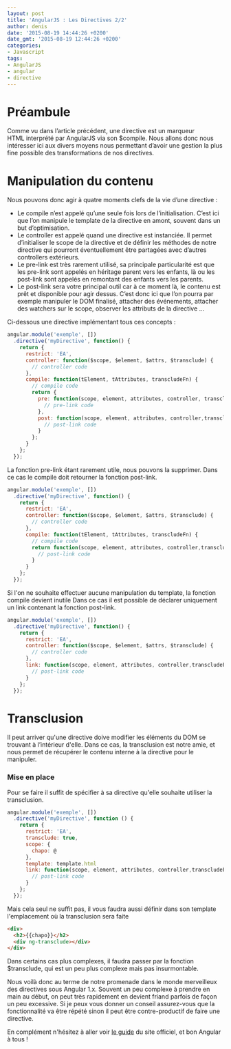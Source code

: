 ```yaml
---
layout: post
title: 'AngularJS : Les Directives 2/2'
author: denis
date: '2015-08-19 14:44:26 +0200'
date_gmt: '2015-08-19 12:44:26 +0200'
categories:
- Javascript
tags:
- AngularJS
- angular
- directive
---
```


Préambule
=========

Comme vu dans l’article précédent, une directive est un marqueur HTML interprété par AngularJS via son $compile. Nous allons donc nous intéresser ici aux divers moyens nous permettant d’avoir une gestion la plus fine possible des transformations de nos directives.

Manipulation du contenu
=======================

Nous pouvons donc agir à quatre moments clefs de la vie d’une directive :

-   Le compile n’est appelé qu’une seule fois lors de l’initialisation. C’est ici que l’on manipule le template de la directive en amont, souvent dans un but d’optimisation.
-   Le controller est appelé quand une directive est instanciée. Il permet d’initialiser le scope de la directive et de définir les méthodes de notre directive qui pourront éventuellement être partagées avec d’autres controllers extérieurs.
-   Le pre-link est très rarement utilisé, sa principale particularité est que les pre-link sont appelés en héritage parent vers les enfants, là ou les post-link sont appelés en remontant des enfants vers les parents.
-   Le post-link sera votre principal outil car à ce moment là, le contenu est prêt et disponible pour agir dessus. C’est donc ici que l’on pourra par exemple manipuler le DOM finalisé, attacher des événements, attacher des watchers sur le scope, observer les attributs de la directive ...

Ci-dessous une directive implémentant tous ces concepts :

```js
angular.module('exemple', [])
  .directive('myDirective', function() {
    return {
      restrict: 'EA',
      controller: function($scope, $element, $attrs, $transclude) {
        // controller code
      },
      compile: function(tElement, tAttributes, transcludeFn) {
        // compile code
        return {
          pre: function(scope, element, attributes, controller, transcludeFn) {
            // pre-link code
          },
          post: function(scope, element, attributes, controller,transcludeFn) {
            // post-link code
          }
        };
      }
    };  
  });
```

La fonction pre-link étant rarement utile, nous pouvons la supprimer. Dans ce cas le compile doit retourner la fonction post-link.

```js
angular.module('exemple', [])
  .directive('myDirective', function() {
    return {
      restrict: 'EA',
      controller: function($scope, $element, $attrs, $transclude) {
        // controller code
      },
      compile: function(tElement, tAttributes, transcludeFn) {
        // compile code
        return function(scope, element, attributes, controller,transcludeFn) {
          // post-link code
        }
      }
    };  
  });
```

Si l'on ne souhaite effectuer aucune manipulation du template, la fonction compile devient inutile Dans ce cas il est possible de déclarer uniquement un link contenant la fonction post-link.

```js
angular.module('exemple', [])
  .directive('myDirective', function() {
    return {
      restrict: 'EA',
      controller: function($scope, $element, $attrs, $transclude) {
        // controller code
      },
      link: function(scope, element, attributes, controller,transcludeFn) {
        // post-link code
      }
    };  
  });
```

Transclusion
============

Il peut arriver qu'une directive doive modifier les éléments du DOM se trouvant à l’intérieur d'elle. Dans ce cas, la transclusion est notre amie, et nous permet de récupérer le contenu interne à la directive pour le manipuler.

### Mise en place

Pour se faire il suffit de spécifier à sa directive qu'elle souhaite utiliser la transclusion.

```js
angular.module('exemple', [])
  .directive('myDirective', function () {
    return {
      restrict: 'EA',
      transclude: true,
      scope: {
        chapo: @
      },
      template: template.html
      link: function(scope, element, attributes, controller,transcludeFn) {
        // post-link code
      }
    };  
  });
```


Mais cela seul ne suffit pas, il vous faudra aussi définir dans son template l'emplacement où la transclusion sera faite

```html
<div>
  <h2>{{chapo}}</h2>
  <div ng-transclude></div>
</div>
```

Dans certains cas plus complexes, il faudra passer par la fonction $transclude, qui est un peu plus complexe mais pas insurmontable.

Nous voilà donc au terme de notre promenade dans le monde merveilleux des directives sous Angular 1.x. Souvent un peu complexe à prendre en main au début, on peut très rapidement en devient friand parfois de façon un peu excessive.
Si je peux vous donner un conseil assurez-vous que la fonctionnalité va être répété sinon il peut être contre-productif de faire une directive.

En complément n'hésitez à aller voir [le guide](https://docs.angularjs.org/guide/directive) du site officiel, et bon Angular à tous !
